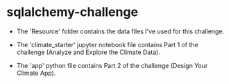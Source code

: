 # sqlalchemy-challenge

- The 'Resource' folder contains the data files I've used for this challenge.

- The 'climate_starter' jupyter notebook file contains Part 1 of the challenge (Analyze and Explore the Climate Data).

- The 'app' python file contains Part 2 of the challenge (Design Your Climate App).